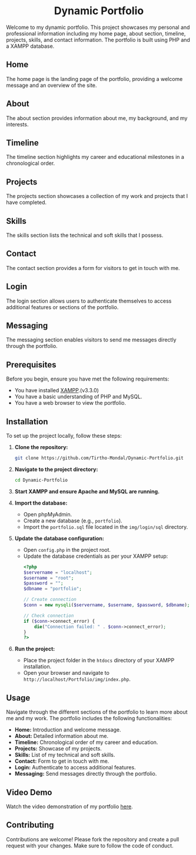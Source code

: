<center>

# Dynamic Portfolio

</center>

Welcome to my dynamic portfolio. This project showcases my personal and professional information including my home page, about section, timeline, projects, skills, and contact information. The portfolio is built using PHP and a XAMPP database.



## Home
The home page is the landing page of the portfolio, providing a welcome message and an overview of the site.

## About
The about section provides information about me, my background, and my interests.

## Timeline
The timeline section highlights my career and educational milestones in a chronological order.

## Projects
The projects section showcases a collection of my work and projects that I have completed.

## Skills
The skills section lists the technical and soft skills that I possess.

## Contact
The contact section provides a form for visitors to get in touch with me.

## Login
The login section allows users to authenticate themselves to access additional features or sections of the portfolio.

## Messaging
The messaging section enables visitors to send me messages directly through the portfolio.

## Prerequisites
Before you begin, ensure you have met the following requirements:
- You have installed [XAMPP](https://www.apachefriends.org/download.html).(v3.3.0)
- You have a basic understanding of PHP and MySQL.
- You have a web browser to view the portfolio.

## Installation
To set up the project locally, follow these steps:

1. **Clone the repository:**
    ```bash
    git clone https://github.com/Tirtho-Mondal/Dynamic-Portfolio.git
    ```

2. **Navigate to the project directory:**
    ```bash
    cd Dynamic-Portfolio
    ```

3. **Start XAMPP and ensure Apache and MySQL are running.**

4. **Import the database:**
    - Open phpMyAdmin.
    - Create a new database (e.g., `portfolio`).
    - Import the `portfolio.sql` file located in the `img/login/sql` directory.

5. **Update the database configuration:**
    - Open `config.php` in the project root.
    - Update the database credentials as per your XAMPP setup:
      ```php
      <?php
      $servername = "localhost";
      $username = "root";
      $password = "";
      $dbname = "portfolio";

      // Create connection
      $conn = new mysqli($servername, $username, $password, $dbname);

      // Check connection
      if ($conn->connect_error) {
          die("Connection failed: " . $conn->connect_error);
      }
      ?>
      ```

6. **Run the project:**
    - Place the project folder in the `htdocs` directory of your XAMPP installation.
    - Open your browser and navigate to `http://localhost/Portfolio/img/index.php`.

## Usage
Navigate through the different sections of the portfolio to learn more about me and my work. The portfolio includes the following functionalities:
- **Home:** Introduction and welcome message.
- **About:** Detailed information about me.
- **Timeline:** Chronological order of my career and education.
- **Projects:** Showcase of my projects.
- **Skills:** List of my technical and soft skills.
- **Contact:** Form to get in touch with me.
- **Login:** Authenticate to access additional features.
- **Messaging:** Send messages directly through the portfolio.

## Video Demo
Watch the video demonstration of my portfolio [here](https://youtu.be/VcnHXi62VeM?si=qMiK2OYvD0ef1HW6).

## Contributing
Contributions are welcome! Please fork the repository and create a pull request with your changes. Make sure to follow the code of conduct.


